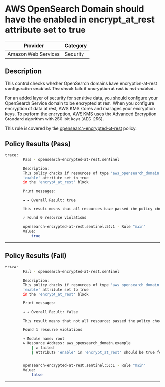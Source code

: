 # AWS OpenSearch Domain should have the enabled in encrypt_at_rest attribute set to true

| Provider            | Category  |
| ------------------- | --------  |
| Amazon Web Services |  Security |

## Description

This control checks whether OpenSearch domains have encryption-at-rest configuration enabled. The check fails if encryption at rest is not enabled.

For an added layer of security for sensitive data, you should configure your OpenSearch Service domain to be encrypted at rest. When you configure encryption of data at rest, AWS KMS stores and manages your encryption keys. To perform the encryption, AWS KMS uses the Advanced Encryption Standard algorithm with 256-bit keys (AES-256).

This rule is covered by the [opensearch-encrypted-at-rest](../../policies/opensearch/opensearch-encrypted-at-rest.sentinel) policy.

## Policy Results (Pass)

```bash
trace:
        Pass - opensearch-encrypted-at-rest.sentinel

        Description:
        This policy checks if resources of type 'aws_opensearch_domain' have the
        'enable' attribute set to true
        in the 'encrypt_at_rest' block

        Print messages:

        → → Overall Result: true

        This result means that all resources have passed the policy check for the policy opensearch-encrypted-at-rest.

        ✓ Found 0 resource violations

        opensearch-encrypted-at-rest.sentinel:51:1 - Rule "main"
        Value:
            true
```

---

## Policy Results (Fail)

```bash
trace:
        Fail - opensearch-encrypted-at-rest.sentinel

        Description:
        This policy checks if resources of type 'aws_opensearch_domain' have the
        'enable' attribute set to true
        in the 'encrypt_at_rest' block

        Print messages:

        → → Overall Result: false

        This result means that not all resources passed the policy check and the protected behavior is not allowed for the policy opensearch-encrypted-at-rest.

        Found 1 resource violations

        → Module name: root
        ↳ Resource Address: aws_opensearch_domain.example
            | ✗ failed
            | Attribute 'enable' in 'encrypt_at_rest' should be true for AWS OpenSearch Domain. Refer to https://docs.aws.amazon.com/securityhub/latest/userguide/opensearch-controls.html#opensearch-1 for more details.


        opensearch-encrypted-at-rest.sentinel:51:1 - Rule "main"
        Value:
            false
```

---
